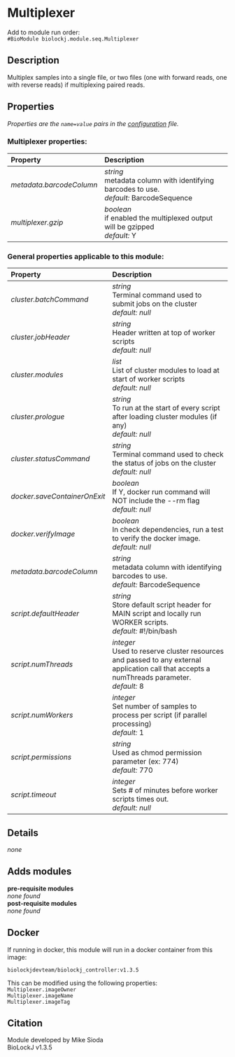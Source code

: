 # Multiplexer
Add to module run order:                    
`#BioModule biolockj.module.seq.Multiplexer`

## Description 
Multiplex samples into a single file, or two files (one with forward reads, one with reverse reads) if multiplexing paired reads.

## Properties 
*Properties are the `name=value` pairs in the [configuration](../../../Configuration#properties) file.*                   

### Multiplexer properties: 
| Property| Description |
| :--- | :--- |
| *metadata.barcodeColumn* | _string_ <br>metadata column with identifying barcodes to use.<br>*default:*  BarcodeSequence |
| *multiplexer.gzip* | _boolean_ <br>if enabled the multiplexed output will be gzipped<br>*default:*  Y |

### General properties applicable to this module: 
| Property| Description |
| :--- | :--- |
| *cluster.batchCommand* | _string_ <br>Terminal command used to submit jobs on the cluster<br>*default:*  *null* |
| *cluster.jobHeader* | _string_ <br>Header written at top of worker scripts<br>*default:*  *null* |
| *cluster.modules* | _list_ <br>List of cluster modules to load at start of worker scripts<br>*default:*  *null* |
| *cluster.prologue* | _string_ <br>To run at the start of every script after loading cluster modules (if any)<br>*default:*  *null* |
| *cluster.statusCommand* | _string_ <br>Terminal command used to check the status of jobs on the cluster<br>*default:*  *null* |
| *docker.saveContainerOnExit* | _boolean_ <br>If Y, docker run command will NOT include the --rm flag<br>*default:*  *null* |
| *docker.verifyImage* | _boolean_ <br>In check dependencies, run a test to verify the docker image.<br>*default:*  *null* |
| *metadata.barcodeColumn* | _string_ <br>metadata column with identifying barcodes to use.<br>*default:*  BarcodeSequence |
| *script.defaultHeader* | _string_ <br>Store default script header for MAIN script and locally run WORKER scripts.<br>*default:*  #!/bin/bash |
| *script.numThreads* | _integer_ <br>Used to reserve cluster resources and passed to any external application call that accepts a numThreads parameter.<br>*default:*  8 |
| *script.numWorkers* | _integer_ <br>Set number of samples to process per script (if parallel processing)<br>*default:*  1 |
| *script.permissions* | _string_ <br>Used as chmod permission parameter (ex: 774)<br>*default:*  770 |
| *script.timeout* | _integer_ <br>Sets # of minutes before worker scripts times out.<br>*default:*  *null* |

## Details 
*none*

## Adds modules 
**pre-requisite modules**                    
*none found*                   
**post-requisite modules**                    
*none found*                   

## Docker 
If running in docker, this module will run in a docker container from this image:<br>
```
biolockjdevteam/biolockj_controller:v1.3.5
```
This can be modified using the following properties:<br>
`Multiplexer.imageOwner`<br>
`Multiplexer.imageName`<br>
`Multiplexer.imageTag`<br>

## Citation 
Module developed by Mike Sioda                   
BioLockJ v1.3.5

